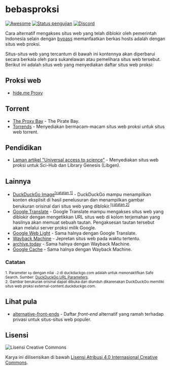 # bebasproksi
[![Awesome](https://cdn.jsdelivr.net/gh/sindresorhus/awesome@d7305f38d29fed78fa85652e3a63e154dd8e8829/media/badge.svg)](#)
[![Status pengujian](https://img.shields.io/github/actions/workflow/status/bebasid/bebasproksi/main.yml?branch=master&label=pengujian%20pranala)](https://github.com/bebasid/bebasproksi/actions)
[![Discord](https://img.shields.io/discord/630415907021389825?label=Discord&color=7388d9)](https://discord.gg/EKrxZyu)

Cara alternatif mengakses situs web yang telah diblokir oleh pemerintah Indonesia selain dengan [bypass](https://github.com/bebasid/bebasid) memanfaatkan berkas hosts adalah dengan situs web proksi.

Situs-situs web yang tercantum di bawah ini kontennya akan diperbarui secara berkala oleh para sukarelawan atau pemelihara situs web tersebut. Berikut ini adalah situs web yang menyediakan daftar situs web proksi:

## Proksi web
* [hide.me Proxy](https://hide.me/id/proxy)

## Torrent
* [The Proxy Bay](https://piratebayproxy.github.io/proxybay/) - The Pirate Bay.
* [Torrends](https://torrends.to/proxy/) - Menyediakan bermacam-macam situs web proksi untuk situs web torrent.

## Pendidikan
* [Laman artikel "Universal access to science"](https://vertsluisants.fr/index.php?article4/where-scihub-libgen-server-down) - Menyediakan situs web proksi untuk Sci-Hub dan Library Genesis (Libgen).

## Lainnya
* [DuckDuckGo Image](https://duckduckgo.com/?q=kata+kunci+pencarian&kp=-2&ia=images&iax=images)<sup>[[catatan 1]](#Catatan)</sup> - DuckDuckGo mampu menampilkan konten eksplisit di hasil penelusuran dan menampilkan gambar berukuran orisinal dari situs web yang diblokir.<sup>[[catatan 2]](#Catatan)</sup>
* [Google Translate](https://translate.google.com/translate?u=old.reddit.com) - Google Translate mampu mengakses situs web yang diblokir dengan mengetikkan URL situs web di kolom terjemahan yang hasilnya akan memuat sebuah tautan. Pengaksesan tautan tersebut akan melalui server proksi milik Google.
* [Google Web Light](https://googleweblight.com/?lite_url=old.reddit.com) - Sama halnya dengan Google Translate.
* [Wayback Machine](https://web.archive.org/web/*/https://old.reddit.com) - Jepretan situs web pada waktu tertentu.
* [archive.today](https://archive.today/https://old.reddit.com/) - Sama halnya dengan Wayback Machine.
* [Google Cache](https://webcache.googleusercontent.com/search?q=cache:thepiratebay.org) - Sama halnya dengan Wayback Machine.

### Catatan
<sup>1. Parameter `kp` dengan nilai `-2`  di duckduckgo.com adalah untuk menonaktifkan Safe Search. Sumber: [DuckDuckGo URL Parameters](https://duckduckgo.com/params).<br>
2. Gambar berukuran orisinal dapat dibuka dan diunduh dikarenakan DuckDuckGo memiliki situs web proksi external-content.duckduckgo.com.</sup>

## Lihat pula
* [alternative-front-ends](https://github.com/mendel5/alternative-front-ends) - Daftar _front-end_ alternatif yang ramah terhadap privasi untuk situs-situs web populer.

## Lisensi
![Lisensi Creative Commons](https://licensebuttons.net/l/by/4.0/88x31.png)

Karya ini dilisensikan di bawah [Lisensi Atribusi 4.0 Internasional Creative Commons](https://creativecommons.org/licenses/by/4.0/deed.id).
